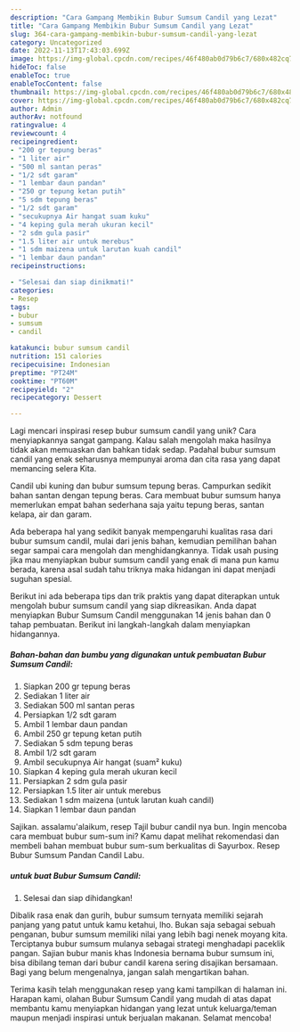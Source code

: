 ```yaml
---
description: "Cara Gampang Membikin Bubur Sumsum Candil yang Lezat"
title: "Cara Gampang Membikin Bubur Sumsum Candil yang Lezat"
slug: 364-cara-gampang-membikin-bubur-sumsum-candil-yang-lezat
category: Uncategorized
date: 2022-11-13T17:43:03.699Z
image: https://img-global.cpcdn.com/recipes/46f480ab0d79b6c7/680x482cq70/bubur-sumsum-candil-foto-resep-utama.jpg
hideToc: false
enableToc: true
enableTocContent: false
thumbnail: https://img-global.cpcdn.com/recipes/46f480ab0d79b6c7/680x482cq70/bubur-sumsum-candil-foto-resep-utama.jpg
cover: https://img-global.cpcdn.com/recipes/46f480ab0d79b6c7/680x482cq70/bubur-sumsum-candil-foto-resep-utama.jpg
author: Admin
authorAv: notfound
ratingvalue: 4
reviewcount: 4
recipeingredient:
- "200 gr tepung beras"
- "1 liter air"
- "500 ml santan peras"
- "1/2 sdt garam"
- "1 lembar daun pandan"
- "250 gr tepung ketan putih"
- "5 sdm tepung beras"
- "1/2 sdt garam"
- "secukupnya Air hangat suam kuku"
- "4 keping gula merah ukuran kecil"
- "2 sdm gula pasir"
- "1.5 liter air untuk merebus"
- "1 sdm maizena untuk larutan kuah candil"
- "1 lembar daun pandan"
recipeinstructions:

- "Selesai dan siap dinikmati!"
categories:
- Resep
tags:
- bubur
- sumsum
- candil

katakunci: bubur sumsum candil 
nutrition: 151 calories
recipecuisine: Indonesian
preptime: "PT24M"
cooktime: "PT60M"
recipeyield: "2"
recipecategory: Dessert

---
```





Lagi mencari inspirasi resep bubur sumsum candil yang unik? Cara menyiapkannya sangat gampang. Kalau salah mengolah maka hasilnya tidak akan memuaskan dan bahkan tidak sedap. Padahal bubur sumsum candil yang enak seharusnya mempunyai aroma dan cita rasa yang dapat memancing selera Kita.





Candil ubi kuning dan bubur sumsum tepung beras. Campurkan sedikit bahan santan dengan tepung beras. Cara membuat bubur sumsum hanya memerlukan empat bahan sederhana saja yaitu tepung beras, santan kelapa, air dan garam.

Ada beberapa hal yang sedikit banyak mempengaruhi kualitas rasa dari bubur sumsum candil, mulai dari jenis bahan, kemudian pemilihan bahan segar sampai cara mengolah dan menghidangkannya. Tidak usah pusing jika mau menyiapkan bubur sumsum candil yang enak di mana pun kamu berada, karena asal sudah tahu triknya maka hidangan ini dapat menjadi suguhan spesial.






Berikut ini ada beberapa tips dan trik praktis yang dapat diterapkan untuk mengolah bubur sumsum candil yang siap dikreasikan. Anda dapat menyiapkan Bubur Sumsum Candil menggunakan 14 jenis bahan dan 0 tahap pembuatan. Berikut ini langkah-langkah dalam menyiapkan hidangannya.

<!--inarticleads1-->

##### Bahan-bahan dan bumbu yang digunakan untuk pembuatan Bubur Sumsum Candil:

1. Siapkan 200 gr tepung beras
1. Sediakan 1 liter air
1. Sediakan 500 ml santan peras
1. Persiapkan 1/2 sdt garam
1. Ambil 1 lembar daun pandan
1. Ambil 250 gr tepung ketan putih
1. Sediakan 5 sdm tepung beras
1. Ambil 1/2 sdt garam
1. Ambil secukupnya Air hangat (suam² kuku)
1. Siapkan 4 keping gula merah ukuran kecil
1. Persiapkan 2 sdm gula pasir
1. Persiapkan 1.5 liter air untuk merebus
1. Sediakan 1 sdm maizena (untuk larutan kuah candil)
1. Siapkan 1 lembar daun pandan


Sajikan. assalamu&#39;alaikum, resep Tajil bubur candil nya bun. Ingin mencoba cara membuat bubur sum-sum ini? Kamu dapat melihat rekomendasi dan membeli bahan membuat bubur sum-sum berkualitas di Sayurbox. Resep Bubur Sumsum Pandan Candil Labu. 

<!--inarticleads2-->

#####  untuk buat Bubur Sumsum Candil:


1. Selesai dan siap dihidangkan!

Dibalik rasa enak dan gurih, bubur sumsum ternyata memiliki sejarah panjang yang patut untuk kamu ketahui, lho. Bukan saja sebagai sebuah penganan, bubur sumsum memiliki nilai yang lebih bagi nenek moyang kita. Terciptanya bubur sumsum mulanya sebagai strategi menghadapi paceklik pangan. Sajian bubur manis khas Indonesia bernama bubur sumsum ini, bisa dibilang teman dari bubur candil karena sering disajikan bersamaan. Bagi yang belum mengenalnya, jangan salah mengartikan bahan. 

Terima kasih telah menggunakan resep yang kami tampilkan di halaman ini. Harapan kami, olahan Bubur Sumsum Candil yang mudah di atas dapat membantu kamu menyiapkan hidangan yang lezat untuk keluarga/teman maupun menjadi inspirasi untuk berjualan makanan. Selamat mencoba!
